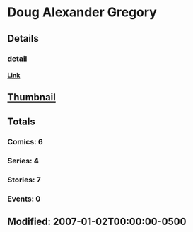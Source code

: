 # Doug Alexander Gregory 
## Details
### detail
#### [Link](http://marvel.com/comics/creators/1098/doug_alexander_gregory?utm_campaign=apiRef&utm_source=225578a89fc76f3d20fbffda5d17a88d)
## [Thumbnail](http://i.annihil.us/u/prod/marvel/i/mg/7/30/4bb898e22a797.jpg)
## Totals
### Comics: 6
### Series: 4
### Stories: 7
### Events: 0
## Modified: 2007-01-02T00:00:00-0500